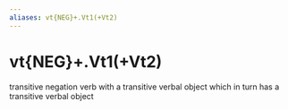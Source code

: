```yaml
---
aliases: vt{NEG}+.Vt1(+Vt2)
---
```

# vt{NEG}+.Vt1(+Vt2)

transitive negation verb with a transitive verbal object which in turn has a transitive verbal object
